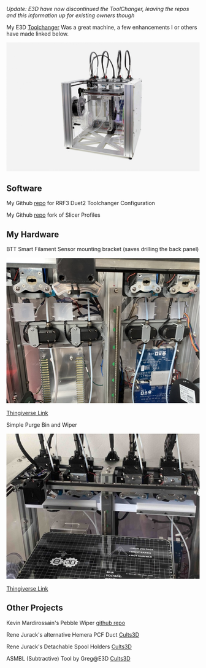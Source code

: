 *Update: E3D have now discontinued the ToolChanger, leaving the repos and this information up for existing owners though*

My E3D [Toolchanger](https://e3d-online.com/products/toolchanger-hemera-bundle) Was a great machine, a few enhancements I or others have made linked below.

![Toolchanger](../img/The-E3D-Motion-System-and-ToolChanger.-Photo-via-E3D.-scaled.jpg)


## Software

My Github [repo](https://github.com/WayneStallwood/3d-e3d-toolchanger-rrf3) for RRF3 Duet2 Toolchanger Configuration

My Github [repo](https://github.com/WayneStallwood/Slicer-Profiles) fork of Slicer Profiles

## My Hardware

BTT Smart Filament Sensor mounting bracket (saves drilling the back panel)

![Bracket](../img/btt_bracket.jpg)

[Thingiverse Link](https://www.thingiverse.com/thing:5919842)


Simple Purge Bin and Wiper

![Purge Bin](../img/purge_bucket.jpg)

[Thingiverse Link](https://www.thingiverse.com/thing:5357912)


## Other Projects

Kevin Mardirossain's Pebble Wiper [github repo](https://github.com/KevinMar1/Pebble_Wiper)

Rene Jurack's alternative Hemera PCF Duct [Cults3D](https://cults3d.com/en/3d-model/tool/well-engineered-hemera-fan-duct)

Rene Jurack's Detachable Spool Holders [Cults3D](https://cults3d.com/en/3d-model/tool/e3d-s-toolchanger-detachable-spool-holder)

ASMBL (Subtractive) Tool by Greg@E3D [Cults3D](https://cults3d.com/en/3d-model/tool/e3d-s-toolchanger-asmbl-subtractive-tool)